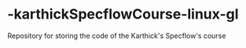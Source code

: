 # -karthickSpecflowCourse-linux-gl
Repository for storing the code of the Karthick's Specflow's course
